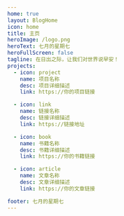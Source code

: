 ```yaml
---
home: true
layout: BlogHome
icon: home
title: 主页
heroImage: /logo.png
heroText: 七月的星期七
heroFullScreen: false
tagline: 在日出之际，让我们对世界说早安！
projects:
  - icon: project
    name: 项目名称
    desc: 项目详细描述
    link: https://你的项目链接

  - icon: link
    name: 链接名称
    desc: 链接详细描述
    link: https://链接地址

  - icon: book
    name: 书籍名称
    desc: 书籍详细描述
    link: https://你的书籍链接

  - icon: article
    name: 文章名称
    desc: 文章详细描述
    link: https://你的文章链接

footer: 七月的星期七
---
```

